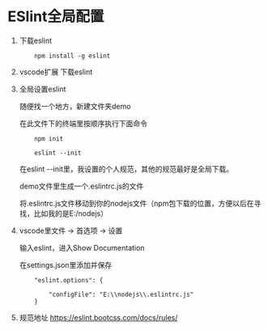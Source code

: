 # ESlint全局配置

1. 下载eslint

    ```
        npm install -g eslint
    ```

2. vscode扩展 下载eslint

3. 全局设置eslint

    随便找一个地方，新建文件夹demo

    在此文件下的终端里按顺序执行下面命令
    ```
        npm init 
    ```
    ```
        eslint --init
    ```
    在eslint --init里，我设置的个人规范，其他的规范最好是全局下载。

    demo文件里生成一个.eslintrc.js的文件

    将.eslintrc.js文件移动到你的nodejs文件（npm包下载的位置，方便以后在寻找，比如我的是E:/nodejs）

4. vscode里文件 -> 首选项 -> 设置 

    输入eslint，进入Show Documentation

    在settings.json里添加并保存

    ```
        "eslint.options": {
        
            "configFile": "E:\\nodejs\\.eslintrc.js"
        }
    ```

5. 规范地址  https://eslint.bootcss.com/docs/rules/
